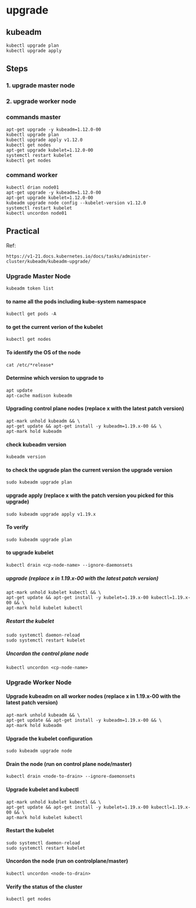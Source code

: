 # upgrade
## kubeadm
```
kubectl upgrade plan
kubectl upgrade apply
```
## Steps
### 1. upgrade master node
### 2. upgrade worker node
### commands master
```
apt-get upgrade -y kubeadm=1.12.0-00
kubectl upgrade plan
kubectl upgrade apply v1.12.0
kubectl get nodes
apt-get upgrade kubelet=1.12.0-00
systemctl restart kubelet
kubectl get nodes
```
### command worker
```
kubectl drian node01
apt-get upgrade -y kubeadm=1.12.0-00
apt-get upgrade kubelet=1.12.0-00
kubeadm upgrade node config --kubelet-version v1.12.0
systemctl restart kubelet
kubectl uncordon node01
```

## Practical
Ref:
```
https://v1-21.docs.kubernetes.io/docs/tasks/administer-cluster/kubeadm/kubeadm-upgrade/
```
### Upgrade Master Node
```
kubeadm token list
```
#### to name all the pods including kube-system namespace
```
kubectl get pods -A
```
#### to get the current verion of the kubelet
```
kubectl get nodes
```
#### To identify the OS of the node
```
cat /etc/*release*
```
#### Determine which version to upgrade to
```
apt update
apt-cache madison kubeadm
```
#### Upgrading control plane nodes (replace x with the latest patch version)
```
apt-mark unhold kubeadm && \
apt-get update && apt-get install -y kubeadm=1.19.x-00 && \
apt-mark hold kubeadm
```
#### check kubeadm version
```
kubeadm version
```
#### to check the upgrade plan the current version the upgrade version
```
sudo kubeadm upgrade plan
```
#### upgrade apply (replace x with the patch version you picked for this upgrade)
```
sudo kubeadm upgrade apply v1.19.x
```
#### To verify 
```
sudo kubeadm upgrade plan
```
#### to upgrade kubelet
```
kubectl drain <cp-node-name> --ignore-daemonsets
```
##### upgrade (replace x in 1.19.x-00 with the latest patch version)
```
apt-mark unhold kubelet kubectl && \
apt-get update && apt-get install -y kubelet=1.19.x-00 kubectl=1.19.x-00 && \
apt-mark hold kubelet kubectl
```
##### Restart the kubelet
```
sudo systemctl daemon-reload
sudo systemctl restart kubelet
```
##### Uncordon the control plane node
```
kubectl uncordon <cp-node-name>
```


### Upgrade Worker Node
#### Upgrade kubeadm on all worker nodes (replace x in 1.19.x-00 with the latest patch version)
```
apt-mark unhold kubeadm && \
apt-get update && apt-get install -y kubeadm=1.19.x-00 && \
apt-mark hold kubeadm
```
#### Upgrade the kubelet configuration
```
sudo kubeadm upgrade node
```
#### Drain the node (run on control plane node/master)
```
kubectl drain <node-to-drain> --ignore-daemonsets
```
#### Upgrade kubelet and kubectl
```
apt-mark unhold kubelet kubectl && \
apt-get update && apt-get install -y kubelet=1.19.x-00 kubectl=1.19.x-00 && \
apt-mark hold kubelet kubectl
```
#### Restart the kubelet
```
sudo systemctl daemon-reload
sudo systemctl restart kubelet
```
#### Uncordon the node (run on controlplane/master)
```
kubectl uncordon <node-to-drain>
```
#### Verify the status of the cluster 
```
kubectl get nodes
```